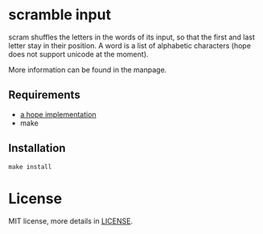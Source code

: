 scramble input
==============

scram shuffles the letters in the words of its input, so that
the first and last letter stay in their position. A word is a
list of alphabetic characters (hope does not support unicode
at the moment).

More information can be found in the manpage.

Requirements
------------

* [a hope implementation](https://github.com/shaos/hopeless)
* make

Installation
------------

	make install

License
=======

MIT license, more details in [LICENSE](./LICENSE).
